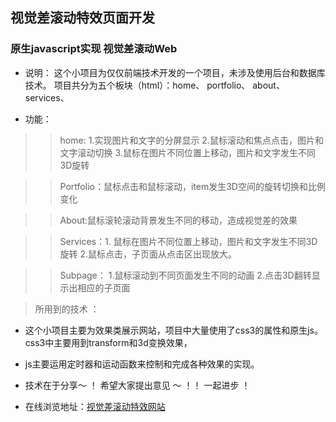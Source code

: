 ## 视觉差滚动特效页面开发

### 原生javascript实现 视觉差滚动Web 


* 说明： 这个小项目为仅仅前端技术开发的一个项目，未涉及使用后台和数据库技术。 项目共分为五个板块（html）：home、 portfolio、 about、 services、

* 功能：

>> home:  1.实现图片和文字的分屏显示
>>		  2.鼠标滚动和焦点点击，图片和文字滚动切换
>>		  3.鼠标在图片不同位置上移动，图片和文字发生不同3D旋转
      
      
>> Portfolio：鼠标点击和鼠标滚动，item发生3D空间的旋转切换和比例变化


>> About:鼠标滚轮滚动背景发生不同的移动，造成视觉差的效果


>> Services：1. 鼠标在图片不同位置上移动，图片和文字发生不同3D旋转
>>			 2.鼠标点击，子页面从点击区出现放大。
        
        
>> Subpage： 1.鼠标滚动到不同页面发生不同的动画
			 2.点击3D翻转显示出相应的子页面
         
> 所用到的技术 ：         

* 这个小项目主要为效果类展示网站，项目中大量使用了css3的属性和原生js。css3中主要用到transform和3d变换效果，

* js主要运用定时器和运动函数来控制和完成各种效果的实现。

* 技术在于分享～ ！ 希望大家提出意见 ～ ！！ 一起进步 ！

* 在线浏览地址：[视觉差滚动特效网站](https://riverscoder.github.io/parallax_web/home.html)
